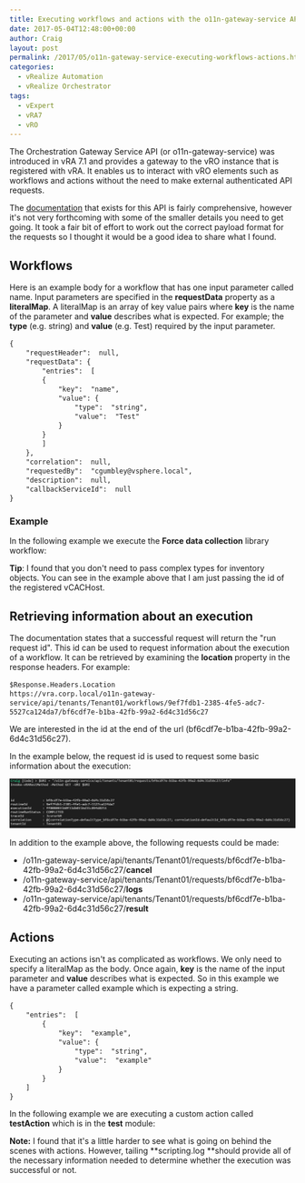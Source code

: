 ```yaml
---
title: Executing workflows and actions with the o11n-gateway-service API
date: 2017-05-04T12:48:00+00:00
author: Craig
layout: post
permalink: /2017/05/o11n-gateway-service-executing-workflows-actions.html
categories:
  - vRealize Automation
  - vRealize Orchestrator
tags:
  - vExpert
  - vRA7
  - vRO
---
```


The Orchestration Gateway Service API (or o11n-gateway-service) was introduced in vRA 7.1 and provides a gateway to the vRO instance that is registered with vRA. It enables us to interact with vRO elements such as workflows and actions without the need to make external authenticated API requests.

The [documentation]("http://pubs.vmware.com/vrealize-automation-72/topic/com.vmware.vra.restapi.doc/docs/o11n-gateway-service.html") that exists for this API is fairly comprehensive, however it's not very forthcoming with some of the smaller details you need to get going. It took a fair bit of effort to work out the correct payload format for the requests so I thought it would be a good idea to share what I found.

<!--more-->

## Workflows

Here is an example body for a workflow that has one input parameter called name. Input parameters are specified in the **requestData** property as a **literalMap**. A literalMap is an array of key value pairs where **key** is the name of the parameter and **value** describes what is expected. For example; the **type** (e.g. string) and **value** (e.g. Test) required by the input parameter.

```
{
    "requestHeader":  null,
    "requestData": {
        "entries":  [
        {
            "key":  "name",
            "value": {
                "type":  "string",
                "value":  "Test"
            }
        }
        ]
    },
    "correlation":  null,
    "requestedBy":  "cgumbley@vsphere.local",
    "description":  null,
    "callbackServiceId":  null
}
```

### Example

In the following example we execute the **Force data collection** library workflow:

<script src="https://gist.github.com/chelnak/dd60d927343065fbd2dc46040d53bd65.js"></script>

**Tip**: I found that you don't need to pass complex types for inventory objects. You can see in the example above that I am just passing the id of the registered vCACHost.

## Retrieving information about an execution

The documentation states that a successful request will return the "run request id". This id can be used to request information about the execution of a workflow. It can be retrieved by examining the **location** property in the response headers. For example:

```
$Response.Headers.Location
https://vra.corp.local/o11n-gateway-service/api/tenants/Tenant01/workflows/9ef7fdb1-2385-4fe5-adc7-5527ca124da7/bf6cdf7e-b1ba-42fb-99a2-6d4c31d56c27
```

We are interested in the id at the end of the url (bf6cdf7e-b1ba-42fb-99a2-6d4c31d56c27).

In the example below, the request id is used to request some basic information about the execution:

![WorkflowInfo](/assets/images/workflowInfo.png)

In addition to the example above, the following requests could be made:

* /o11n-gateway-service/api/tenants/Tenant01/requests/bf6cdf7e-b1ba-42fb-99a2-6d4c31d56c27/**cancel**
* /o11n-gateway-service/api/tenants/Tenant01/requests/bf6cdf7e-b1ba-42fb-99a2-6d4c31d56c27/**logs**
* /o11n-gateway-service/api/tenants/Tenant01/requests/bf6cdf7e-b1ba-42fb-99a2-6d4c31d56c27/**result**

## Actions

Executing an actions isn't as complicated as workflows. We only need to specify a literalMap as the body. Once again, **key** is the name of the input parameter and **value** describes what is expected. So in this example we have a parameter called example which is expecting a string.

```
{
    "entries":  [
        {
            "key":  "example",
            "value": {
                "type":  "string",
                "value":  "example"
            }
        }
    ]
}
```

In the following example we are executing a custom action called **testAction** which is in the **test** module:

<script src="https://gist.github.com/chelnak/6d99d1a37dd44262925cae9152a77e85.js"></script>

**Note:** I found that it's a little harder to see what is going on behind the scenes with actions. However, tailing **scripting.log **should provide all of the necessary information needed to determine whether the execution was successful or not.

